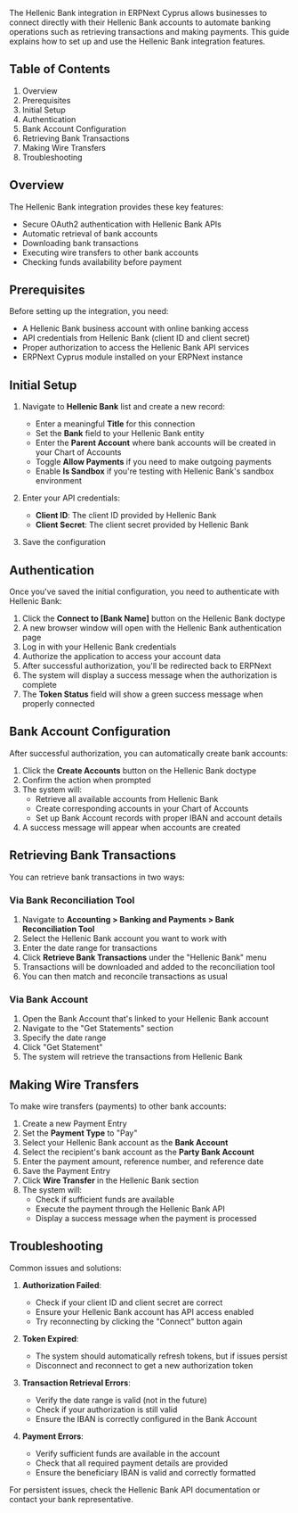 The Hellenic Bank integration in ERPNext Cyprus allows businesses to connect directly with their Hellenic Bank accounts to automate banking operations such as retrieving transactions and making payments. This guide explains how to set up and use the Hellenic Bank integration features.

## Table of Contents
1. Overview
2. Prerequisites
3. Initial Setup
4. Authentication
5. Bank Account Configuration
6. Retrieving Bank Transactions
7. Making Wire Transfers
8. Troubleshooting

## Overview

The Hellenic Bank integration provides these key features:
- Secure OAuth2 authentication with Hellenic Bank APIs
- Automatic retrieval of bank accounts
- Downloading bank transactions
- Executing wire transfers to other bank accounts
- Checking funds availability before payment

## Prerequisites

Before setting up the integration, you need:
- A Hellenic Bank business account with online banking access
- API credentials from Hellenic Bank (client ID and client secret)
- Proper authorization to access the Hellenic Bank API services
- ERPNext Cyprus module installed on your ERPNext instance

## Initial Setup

1. Navigate to **Hellenic Bank** list and create a new record:
   - Enter a meaningful **Title** for this connection
   - Set the **Bank** field to your Hellenic Bank entity 
   - Enter the **Parent Account** where bank accounts will be created in your Chart of Accounts
   - Toggle **Allow Payments** if you need to make outgoing payments
   - Enable **Is Sandbox** if you're testing with Hellenic Bank's sandbox environment

2. Enter your API credentials:
   - **Client ID**: The client ID provided by Hellenic Bank
   - **Client Secret**: The client secret provided by Hellenic Bank

3. Save the configuration

## Authentication

Once you've saved the initial configuration, you need to authenticate with Hellenic Bank:

1. Click the **Connect to [Bank Name]** button on the Hellenic Bank doctype
2. A new browser window will open with the Hellenic Bank authentication page
3. Log in with your Hellenic Bank credentials
4. Authorize the application to access your account data
5. After successful authorization, you'll be redirected back to ERPNext
6. The system will display a success message when the authorization is complete
7. The **Token Status** field will show a green success message when properly connected

## Bank Account Configuration

After successful authorization, you can automatically create bank accounts:

1. Click the **Create Accounts** button on the Hellenic Bank doctype
2. Confirm the action when prompted
3. The system will:
   - Retrieve all available accounts from Hellenic Bank
   - Create corresponding accounts in your Chart of Accounts
   - Set up Bank Account records with proper IBAN and account details
4. A success message will appear when accounts are created

## Retrieving Bank Transactions

You can retrieve bank transactions in two ways:

### Via Bank Reconciliation Tool

1. Navigate to **Accounting > Banking and Payments > Bank Reconciliation Tool**
2. Select the Hellenic Bank account you want to work with
3. Enter the date range for transactions
4. Click **Retrieve Bank Transactions** under the "Hellenic Bank" menu
5. Transactions will be downloaded and added to the reconciliation tool
6. You can then match and reconcile transactions as usual

### Via Bank Account

1. Open the Bank Account that's linked to your Hellenic Bank account
2. Navigate to the "Get Statements" section
3. Specify the date range
4. Click "Get Statement"
5. The system will retrieve the transactions from Hellenic Bank

## Making Wire Transfers

To make wire transfers (payments) to other bank accounts:

1. Create a new Payment Entry
2. Set the **Payment Type** to "Pay"
3. Select your Hellenic Bank account as the **Bank Account**
4. Select the recipient's bank account as the **Party Bank Account**
5. Enter the payment amount, reference number, and reference date
6. Save the Payment Entry
7. Click **Wire Transfer** in the Hellenic Bank section
8. The system will:
   - Check if sufficient funds are available 
   - Execute the payment through the Hellenic Bank API
   - Display a success message when the payment is processed

## Troubleshooting

Common issues and solutions:

1. **Authorization Failed**:
   - Check if your client ID and client secret are correct
   - Ensure your Hellenic Bank account has API access enabled
   - Try reconnecting by clicking the "Connect" button again

2. **Token Expired**:
   - The system should automatically refresh tokens, but if issues persist
   - Disconnect and reconnect to get a new authorization token

3. **Transaction Retrieval Errors**:
   - Verify the date range is valid (not in the future)
   - Check if your authorization is still valid
   - Ensure the IBAN is correctly configured in the Bank Account

4. **Payment Errors**:
   - Verify sufficient funds are available in the account
   - Check that all required payment details are provided
   - Ensure the beneficiary IBAN is valid and correctly formatted

For persistent issues, check the Hellenic Bank API documentation or contact your bank representative.
